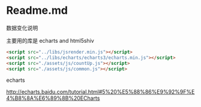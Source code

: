 # Readme.md

数据变化说明

主要用的库是  echarts and html5shiv

```html
<script src="../libs/jsrender.min.js"></script>
<script src="../libs/echarts/echarts3/echarts.min.js"></script>
<script src="./assets/js/countUp.js"></script>
<script src="./assets/js/common.js"></script>
```
echarts

http://echarts.baidu.com/tutorial.html#5%20%E5%88%86%E9%92%9F%E4%B8%8A%E6%89%8B%20ECharts

